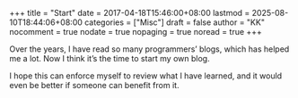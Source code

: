 +++
title = "Start"
date = 2017-04-18T15:46:00+08:00
lastmod = 2025-08-10T18:44:06+08:00
categories = ["Misc"]
draft = false
author = "KK"
nocomment = true
nodate = true
nopaging = true
noread = true
+++

Over the years, I have read so many programmers’ blogs, which has helped me a lot. Now I think it’s the time to start my own blog.

I hope this can enforce myself to review what I have learned, and it would even be better if someone can benefit from it.
